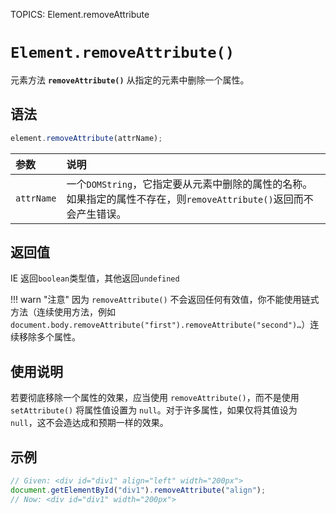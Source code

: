 TOPICS: Element.removeAttribute

# `Element.removeAttribute()`

元素方法 **`removeAttribute()`** 从指定的元素中删除一个属性。

## 语法

```javascript
element.removeAttribute(attrName);
```

| 参数 | 说明 |
| :-- | :-- |
| `attrName` | 一个`DOMString`，它指定要从元素中删除的属性的名称。 如果指定的属性不存在，则`removeAttribute()`返回而不会产生错误。

## 返回值

IE 返回`boolean`类型值，其他返回`undefined`

!!! warn "注意"
    因为 `removeAttribute()` 不会返回任何有效值，你不能使用链式方法（连续使用方法，例如 `document.body.removeAttribute("first").removeAttribute("second")…`）连续移除多个属性。

## 使用说明

若要彻底移除一个属性的效果，应当使用 `removeAttribute()`，而不是使用 `setAttribute()` 将属性值设置为 `null`。对于许多属性，如果仅将其值设为 `null`，这不会造达成和预期一样的效果。

## 示例

```javascript
// Given: <div id="div1" align="left" width="200px">
document.getElementById("div1").removeAttribute("align");
// Now: <div id="div1" width="200px">
```
